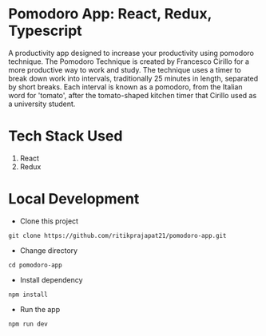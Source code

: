 # Pomodoro App: React, Redux, Typescript

A productivity app designed to increase your productivity using pomodoro technique. The Pomodoro Technique is created by Francesco Cirillo for a more productive way to work and study. The technique uses a timer to break down work into intervals, traditionally 25 minutes in length, separated by short breaks. Each interval is known as a pomodoro, from the Italian word for 'tomato', after the tomato-shaped kitchen timer that Cirillo used as a university student.

# Tech Stack Used

1. React
2. Redux

# Local Development

- Clone this project

```
git clone https://github.com/ritikprajapat21/pomodoro-app.git
```

- Change directory

```
cd pomodoro-app
```

- Install dependency

```
npm install
```

- Run the app

```
npm run dev
```

